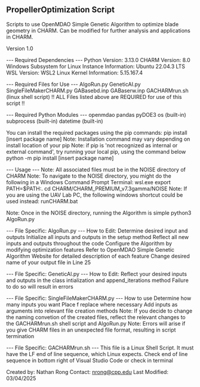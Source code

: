 ## PropellerOptimization Script
Scripts to use OpenMDAO Simple Genetic Algorithm to optimize blade geometry in CHARM.
Can be modified for further analysis and applications in CHARM.

Version 1.0

--- Required Dependencies ---
Python Version: 3.13.0
CHARM Version: 8.0
Windows Subsystem for Linux Instance Information: Ubuntu 22.04.3 LTS
WSL Version: WSL2
Linux Kernel Information: 5.15.167.4

--- Required Files for Use ---
  AlgoRun.py
  GeneticAI.py
  SingleFileMakerCHARM.py
  GABasebd.inp
  GABaserw.inp
  GACHARMrun.sh (linux shell script)
!! ALL Files listed above are REQUIRED for use of this script !!

--- Required Python Modules ---
  openmdao
  pandas
  pyDOE3
  os (built-in)
  subprocess (built-in)
  datetime (built-in)

You can install the required packages using the pip commands:
  pip install [insert package name]
Note: Installation command may vary depending on install location of your pip
Note: if pip is 'not recognized as internal or external command', try running your local pip, using the command below
  python -m pip install [insert package name]

--- Usage ---
Note: All associated files must be in the NOISE directory of CHARM
Note: To navigate to the NOISE directory, you might do the following in a Windows Command Prompt Terminal:
  wsl.exe
  export PATH=\$PATH:.
  cd CHARM/CHARM_PREMIUM_v7.3gamma/NOISE
Note: If you are using the UAV Lab PC, the following windows shortcut could be used instead:
  runCHARM.bat

Note: Once in the NOISE directory, running the Algorithm is simple
  python3 AlgoRun.py

--- File Specific: AlgoRun.py ---
How to Edit:
Determine desired input and outputs
Initialize all inputs and outputs in the setup method
Reflect all new inputs and outputs throughout the code
Configure the Algorithm by modifying optimization features
Refer to OpenMDAO Simple Genetic Algorithm Website for detailed description of each feature
Change desired name of your output file in Line 25

--- File Specific: GeneticAl.py ---
How to Edit:
Reflect your desired inputs and outputs in the class intialization and append_iterations method
Failure to do so will result in errors

--- File Specific: SingleFileMakerCHARM.py ---
How to use
Determine how many inputs you want
Place f replace where necessary
Add inputs as arguments into relevant file creation methods
Note: If you decide to change the naming convetion of the created files, reflect the relevant changes to the GACHARMrun.sh shell script and AlgoRun.py
Note: Errors will arise if you give CHARM files in an unexpected file format, resulting in script termination

--- File Specific: GACHARMrun.sh ---
This file is a Linux Shell Script. 
It must have the LF end of line sequence, which Linux expects. 
Check end of line sequence in bottom right of Visual Studio Code or check in terminal


Created by: Nathan Rong
Contact: nrong@cpp.edu
Last Modified: 03/04/2025
